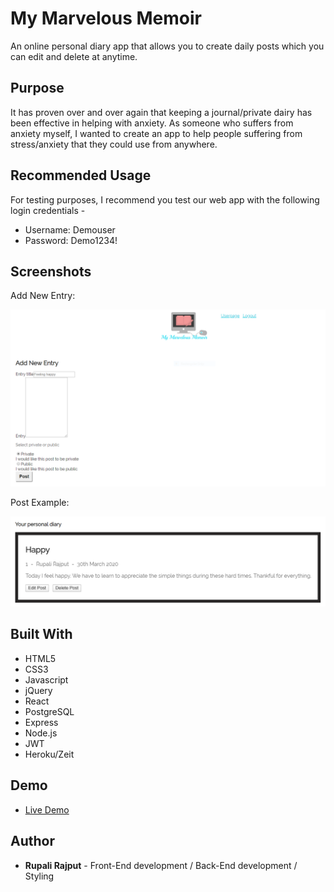 # My Marvelous Memoir

An online personal diary app that allows you to create daily posts which you can edit and delete at anytime.

## Purpose

It has proven over and over again that keeping a journal/private dairy has been effective in helping with anxiety. As someone who suffers from anxiety myself, I wanted to create an app to help people suffering from stress/anxiety that they could use from anywhere.

## Recommended Usage

For testing purposes, I recommend you test our web app with the following login credentials -

- Username: Demouser
- Password: Demo1234!

## Screenshots

Add New Entry:

![Add New Entry](screenshots/newpostscreenshot.PNG)

Post Example:

![Post Entries](screenshots/postscreenshot.PNG)

## Built With

- HTML5
- CSS3
- Javascript
- jQuery
- React
- PostgreSQL
- Express
- Node.js
- JWT
- Heroku/Zeit

## Demo

- [Live Demo](https://mymarvelousmemoir.now.sh/)

## Author

- **Rupali Rajput** - Front-End development / Back-End development / Styling
